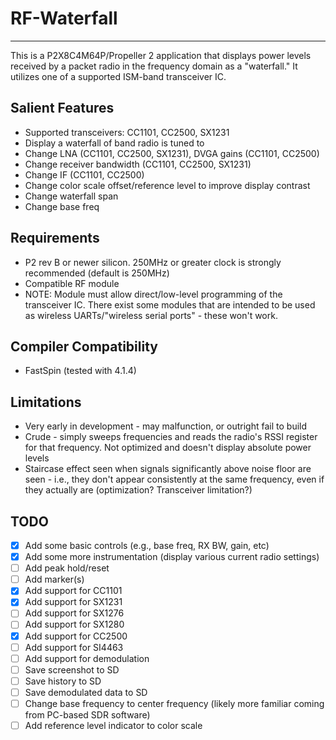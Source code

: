 # RF-Waterfall
--------------

This is a P2X8C4M64P/Propeller 2 application that displays power levels received by a packet radio in the frequency domain as a "waterfall." It utilizes one of a supported ISM-band transceiver IC.

## Salient Features

* Supported transceivers: CC1101, CC2500, SX1231
* Display a waterfall of band radio is tuned to
* Change LNA (CC1101, CC2500, SX1231), DVGA gains (CC1101, CC2500)
* Change receiver bandwidth (CC1101, CC2500, SX1231)
* Change IF (CC1101, CC2500)
* Change color scale offset/reference level to improve display contrast
* Change waterfall span
* Change base freq

## Requirements

* P2 rev B or newer silicon. 250MHz or greater clock is strongly recommended (default is 250MHz)
* Compatible RF module
* NOTE: Module must allow direct/low-level programming of the transceiver IC. There exist some modules that are intended to be used as wireless UARTs/"wireless serial ports" - these won't work.

## Compiler Compatibility

* FastSpin (tested with 4.1.4)

## Limitations

* Very early in development - may malfunction, or outright fail to build
* Crude - simply sweeps frequencies and reads the radio's RSSI register for that frequency. Not optimized and doesn't display absolute power levels
* Staircase effect seen when signals significantly above noise floor are seen - i.e., they don't appear consistently at the same frequency, even if they actually are (optimization? Transceiver limitation?)

## TODO

- [x] Add some basic controls (e.g., base freq, RX BW, gain, etc)
- [x] Add some more instrumentation (display various current radio settings)
- [ ] Add peak hold/reset
- [ ] Add marker(s)
- [x] Add support for CC1101
- [x] Add support for SX1231
- [ ] Add support for SX1276
- [ ] Add support for SX1280
- [x] Add support for CC2500
- [ ] Add support for SI4463
- [ ] Add support for demodulation
- [ ] Save screenshot to SD
- [ ] Save history to SD
- [ ] Save demodulated data to SD
- [ ] Change base frequency to center frequency (likely more familiar coming from PC-based SDR software)
- [ ] Add reference level indicator to color scale
